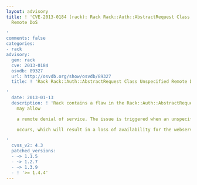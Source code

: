 ```yaml
---
layout: advisory
title: ! 'CVE-2013-0184 (rack): Rack Rack::Auth::AbstractRequest Class Unspecified
  Remote DoS

'
comments: false
categories:
- rack
advisory:
  gem: rack
  cve: 2013-0184
  osvdb: 89327
  url: http://osvdb.org/show/osvdb/89327
  title: ! 'Rack Rack::Auth::AbstractRequest Class Unspecified Remote DoS

'
  date: 2013-01-13
  description: ! 'Rack contains a flaw in the Rack::Auth::AbstractRequest class that
    may allow

    a remote denial of service. The issue is triggered when an unspecified error

    occurs, which will result in a loss of availability for the webserver.

'
  cvss_v2: 4.3
  patched_versions:
  - ~> 1.1.5
  - ~> 1.2.7
  - ~> 1.3.9
  - ! '>= 1.4.4'
---
```

